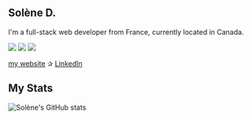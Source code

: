 ##  Solène D. 

I'm a full-stack web developer from France, currently located in Canada. 

![](https://img.shields.io/badge/JavaScript-FFEC6C?style=for-the-badge&logo=javascript&logoColor=black)    ![](https://img.shields.io/badge/Node.js-92FFAF?style=for-the-badge&logo=node.js&logoColor=black)   ![](https://img.shields.io/badge/React-6CE8FF?style=for-the-badge&logo=react&logoColor=black)   


[my website](https://solenedel.github.io/portfolio/)    ✰    [LinkedIn](https://ca.linkedin.com/in/solene-delumeau)



 
 ## My Stats 
![Solène's GitHub stats](https://github-readme-stats.vercel.app/api?username=solenedel&show_icons=true&theme=tokyonight)








